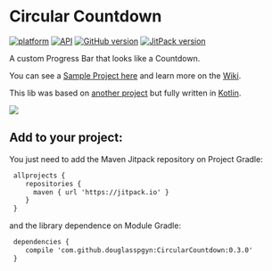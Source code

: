 # Circular Countdown

[![platform](https://img.shields.io/badge/plataform-Android-brightgreen.svg)](https://www.android.com)
[![API](https://img.shields.io/badge/API-16%2B-brightgreen.svg?style=flat)](https://android-arsenal.com/api?level=16)
[![GitHub version](https://badge.fury.io/gh/douglasspgyn%2FCircularCountdown.svg)](https://badge.fury.io/gh/douglasspgyn%2FCircularCountdown)
[![JitPack version](https://jitpack.io/v/douglasspgyn/CircularCountdown.svg)](https://jitpack.io/#douglasspgyn/CircularCountdown)

A custom Progress Bar that looks like a Countdown.

You can see a [Sample Project here](https://github.com/douglasspgyn/CircularCountdownSample) and learn more on the [Wiki](https://github.com/douglasspgyn/CircularCountdown/wiki).

This lib was based on [another project](https://github.com/douglasspgyn/TheFinalCountDownProject) but fully written in [Kotlin](http://kotlinlang.org/).

![](https://i.imgur.com/GQS4Qko.gif)


## Add to your project:

You just need to add the Maven Jitpack repository on Project Gradle:
```xml
 allprojects {
    repositories {
      maven { url 'https://jitpack.io' }
    }
 }
```

and the library dependence on Module Gradle:

```xml
 dependencies {
    compile 'com.github.douglasspgyn:CircularCountdown:0.3.0'
 }
```
